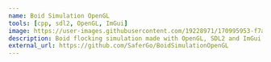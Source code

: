 ```yaml
---
name: Boid Simulation OpenGL
tools: [cpp, sdl2, OpenGL, ImGui]
image: https://user-images.githubusercontent.com/19228971/170995953-f7a6fd86-b46c-4d9f-89d8-4b71b1fdddbd.gif
description: Boid flocking simulation made with OpenGL, SDL2 and ImGui.
external_url: https://github.com/SaferGo/BoidSimulationOpenGL
---
```

